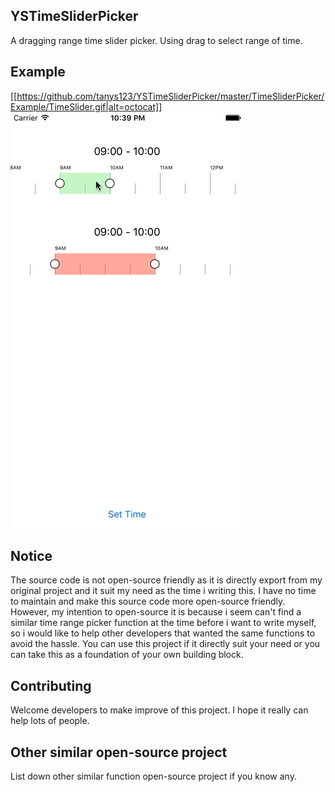 ## YSTimeSliderPicker
A dragging range time slider picker. Using drag to select range of time.

## Example
[[https://github.com/tanys123/YSTimeSliderPicker/master/TimeSliderPicker/Example/TimeSlider.gif|alt=octocat]]
![Time Slider Example](/TimeSliderPicker/Example/TimeSlider.gif?raw=true "Time Slider Example")

## Notice
The source code is not open-source friendly as it is directly export from my original project and it suit my need as the time i writing this. I have no time to maintain and make this source code more open-source friendly. However, my intention to open-source it is because i seem can't find a similar time range picker function at the time before i want to write myself, so i would like to help other developers that wanted the same functions to avoid the hassle. You can use this project if it directly suit your need or you can take this as a foundation of your own building block.

## Contributing
Welcome developers to make improve of this project. I hope it really can help lots of people.

## Other similar open-source project
List down other similar function open-source project if you know any.
